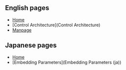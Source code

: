 ## English pages
* [Home](Home)
* [Control Architecture](Control Architecture)
* [Manpage](Manpage)

## Japanese pages
* [Home](Home (ja))
* [Embedding Parameters](Embedding Parameters (ja))
